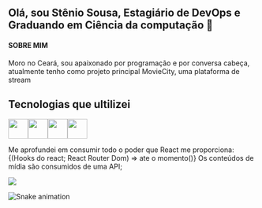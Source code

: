 ## Olá, sou Stênio Sousa, Estagiário de DevOps e Graduando em Ciência da computação 👋

#### SOBRE MIM
Moro no Ceará, sou apaixonado por programação e por conversa cabeça, 
atualmente tenho como projeto principal MovieCity, uma plataforma de stream

## Tecnologias que ultilizei
<img src="https://img.icons8.com/office/344/react.png" width="40" height="40"/><img src="https://avatars.githubusercontent.com/u/41653701?s=200&v=4" width="40" height="40"/><img src="https://cdn-icons-png.flaticon.com/512/136/136525.png" width="40" height="40"/><img src="https://cdn.icon-icons.com/icons2/2699/PNG/512/axios_logo_icon_168545.png" width="40" height="40"/>
<p>
  Me aprofundei em consumir todo o poder que React me proporciona:
  {(Hooks do react; React Router Dom) =>  ate o momento()}
  Os conteúdos de mídia são consumidos de uma API;
</p>

<img src="./giihub.PNG"/>



![Snake animation](https://github.com/stenio-fonteles/stenio-fonteles/blob/output/github-contribution-grid-snake.svg)

